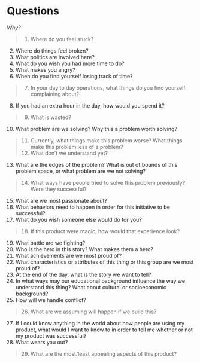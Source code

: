 # Questions

*Why?*
> 1. Where do you feel stuck?
2. Where do things feel broken?
3. What politics are involved here?
4. What do you wish you had more time to do?
5. What makes you angry?
6. When do you find yourself losing track of time?
> 7. In your day to day operations, what things do you find yourself complaining about?
8. If you had an extra hour in the day, how would you spend it?
> 9. What is wasted?
10. What problem are we solving? Why this a problem worth solving?
> 11. Currently, what things make this problem worse? What things make this problem less of a problem?
> 12. What don’t we understand yet?
13. What are the edges of the problem? What is out of bounds of this problem space, or what problem are we not solving?
> 14. What ways have people tried to solve this problem previously? Were they successful?
15. What are we most passionate about?
16. What behaviors need to happen in order for this initiative to be successful?
17. What do you wish someone else would do for you?
> 18. If this product were magic, how would that experience look?
19. What battle are we fighting?
20. Who is the hero in this story? What makes them a hero?
21. What achievements are we most proud of?
22. What characteristics or attributes of this thing or this group are we most proud of?
23. At the end of the day, what is the story we want to tell?
24. In what ways may our educational background influence the way we understand this thing? What about cultural or socioeconomic background?
25. How will we handle conflict?
> 26. What are we assuming will happen if we build this?
27. If I could know anything in the world about how people are using my product, what would I want to know to in order to tell me whether or not my product was successful?
28. What wears you out?
> 29. What are the most/least appealing aspects of this product?
